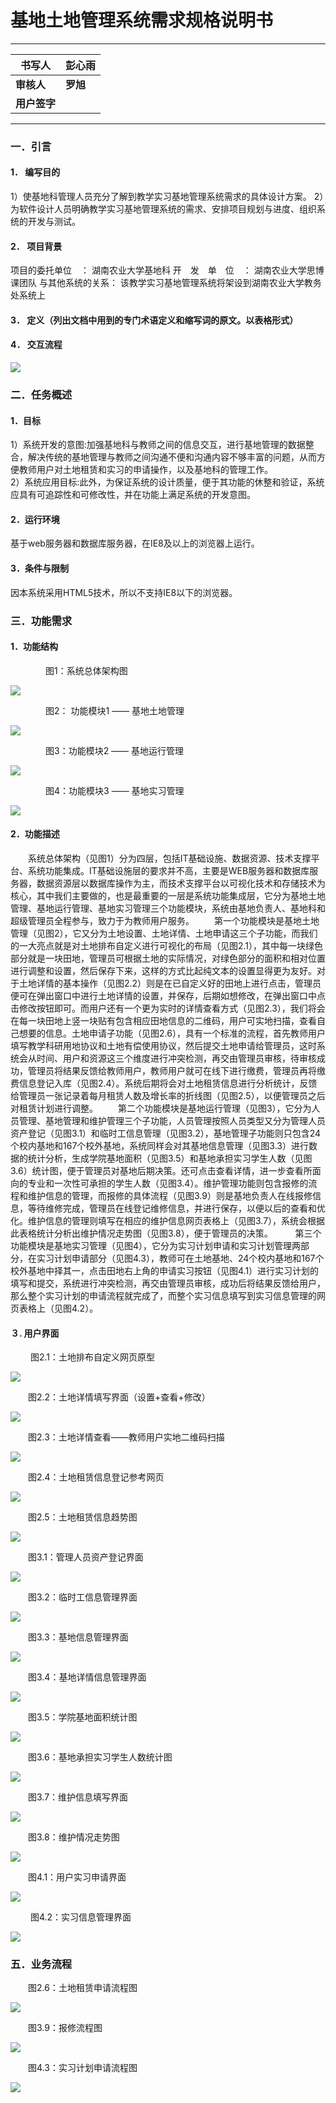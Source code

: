 # 基地土地管理系统需求规格说明书
************************************
| 书写人   | 彭心雨 |
| -------- | ------ |
| **审核人**   | **罗旭**   |
| **用户签字** |        |
***********************************
### 一．引言
#### 1． 编写目的
1）使基地科管理人员充分了解到教学实习基地管理系统需求的具体设计方案。 
2）为软件设计人员明确教学实习基地管理系统的需求、安排项目规划与进度、组织系统的开发与测试。
#### 2． 项目背景
   项目的委托单位　： 湖南农业大学基地科
   开　发　单　位　： 湖南农业大学思博课团队
  与其他系统的关系： 该教学实习基地管理系统将架设到湖南农业大学教务处系统上
#### 3． 定义（列出文档中用到的专门术语定义和缩写词的原文。以表格形式）
#### 4． 交互流程
![](images/1.jpg)
### 二．任务概述
#### 1．目标
 1）系统开发的意图:加强基地科与教师之间的信息交互，进行基地管理的数据整合，解决传统的基地管理与教师之间沟通不便和沟通内容不够丰富的问题，从而方便教师用户对土地租赁和实习的申请操作，以及基地科的管理工作。   
   2）系统应用目标:此外，为保证系统的设计质量，便于其功能的休整和验证，系统应具有可追踪性和可修改性，并在功能上满足系统的开发意图。
#### 2．运行环境
基于web服务器和数据库服务器，在IE8及以上的浏览器上运行。
#### 3．条件与限制
因本系统采用HTML5技术，所以不支持IE8以下的浏览器。
### 三．功能需求
#### 1．功能结构
　　　　图1：系统总体架构图

![](images/2.jpg)

　　　　图2： 功能模块1 —— 基地土地管理
    
![](images/3.jpg)

　　　　图3：功能模块2 —— 基地运行管理
    
![](images/4.jpg)

　　　　图4：功能模块3 —— 基地实习管理
    
![](images/5.jpg)
#### 2．功能描述
　　系统总体架构（见图1）分为四层，包括IT基础设施、数据资源、技术支撑平台、系统功能集成。IT基础设施层的要求并不高，主要是WEB服务器和数据库服务器，数据资源层以数据库操作为主，而技术支撑平台以可视化技术和存储技术为核心，其中我们主要做的，也是最重要的一层是系统功能集成层，它分为基地土地管理、基地运行管理、基地实习管理三个功能模块，系统由基地负责人、基地科和超级管理员全程参与，致力于为教师用户服务。
  　　第一个功能模块是基地土地管理（见图2），它又分为土地设置、土地详情、土地申请这三个子功能，而我们的一大亮点就是对土地排布自定义进行可视化的布局（见图2.1），其中每一块绿色部分就是一块田地，管理员可根据土地的实际情况，对绿色部分的面积和相对位置进行调整和设置，然后保存下来，这样的方式比起纯文本的设置显得更为友好。对于土地详情的基本操作（见图2.2）则是在已自定义好的田地上进行点击，管理员便可在弹出窗口中进行土地详情的设置，并保存，后期如想修改，在弹出窗口中点击修改按钮即可。而用户还有一个更为实时的详情查看方式（见图2.3），我们将会在每一块田地上竖一块贴有包含相应田地信息的二维码，用户可实地扫描，查看自己想要的信息。土地申请子功能（见图2.6），具有一个标准的流程，首先教师用户填写教学科研用地协议和土地有偿使用协议，然后提交土地申请给管理员，这时系统会从时间、用户和资源这三个维度进行冲突检测，再交由管理员审核，待审核成功，管理员将结果反馈给教师用户，教师用户就可在线下进行缴费，管理员再将缴费信息登记入库（见图2.4）。系统后期将会对土地租赁信息进行分析统计，反馈给管理员一张记录着每月租赁人数及增长率的折线图（见图2.5），以便管理员之后对租赁计划进行调整。
    　　第二个功能模块是基地运行管理（见图3），它分为人员管理、基地管理和维护管理三个子功能，人员管理按照人员类型又分为管理人员资产登记（见图3.1）和临时工信息管理（见图3.2），基地管理子功能则只包含24个校内基地和167个校外基地，系统同样会对其基地信息管理（见图3.3）进行数据的统计分析，生成学院基地面积（见图3.5）和基地承担实习学生人数（见图3.6）统计图，便于管理员对基地后期决策。还可点击查看详情，进一步查看所面向的专业和一次性可承担的学生人数（见图3.4）。维护管理功能则包含报修的流程和维护信息的管理，而报修的具体流程（见图3.9）则是基地负责人在线报修信息，等待维修完成，管理员在线登记维修信息，并进行保存，以便以后的查看和优化。维护信息的管理则填写在相应的维护信息网页表格上（见图3.7），系统会根据此表格统计分析出维护情况走势图（见图3.8），便于管理员的决策。
      　　 第三个功能模块是基地实习管理（见图4），它分为实习计划申请和实习计划管理两部分，在实习计划申请部分（见图4.3），教师可在土地基地、24个校内基地和167个校外基地中择其一，点击田地右上角的申请实习按钮（见图4.1）进行实习计划的填写和提交，系统进行冲突检测，再交由管理员审核，成功后将结果反馈给用户，那么整个实习计划的申请流程就完成了，而整个实习信息填写到实习信息管理的网页表格上（见图4.2）。
#### ３. 用户界面 
　　 图2.1：土地排布自定义网页原型
   
![](images/6.jpg)

　　图2.2：土地详情填写界面（设置+查看+修改）
  
![](images/7.jpg)

　　图2.3：土地详情查看——教师用户实地二维码扫描
  
![](images/8.jpg)

　　图2.4：土地租赁信息登记参考网页
  
![](images/9.jpg)

　　图2.5：土地租赁信息趋势图
  
![](images/10.jpg)

　　图3.1：管理人员资产登记界面

![](images/11.jpg)

　　图3.2：临时工信息管理界面
  
![](images/12.jpg)
  
　　图3.3：基地信息管理界面
  
![](images/13.jpg)

　　图3.4：基地详情信息管理界面
  
![](images/14.jpg)

　　图3.5：学院基地面积统计图
  
![](images/15.jpg)

　　图3.6：基地承担实习学生人数统计图
  
![](images/16.jpg)

　　图3.7：维护信息填写界面
  
![](images/17.jpg)

　　图3.8：维护情况走势图
  
![](images/18.jpg)

　　图4.1：用户实习申请界面
  
![](images/19.jpg)

　　 图4.2：实习信息管理界面
   
![](images/20.jpg)
### 五．业务流程
　　图2.6：土地租赁申请流程图
  
![](images/21.jpg)

　　图3.9：报修流程图
  
![](images/22.jpg)

　　图4.3：实习计划申请流程图
  
![](images/23.jpg)


 